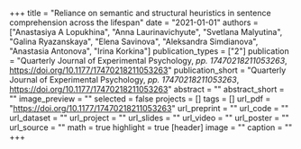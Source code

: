 +++
title = "Reliance on semantic and structural heuristics in sentence comprehension across the lifespan"
date = "2021-01-01"
authors = ["Anastasiya A Lopukhina", "Anna Laurinavichyute", "Svetlana Malyutina", "Galina Ryazanskaya", "Elena Savinova", "Aleksandra Simdianova", "Anastasia Antonova", "Irina Korkina"]
publication_types = ["2"]
publication = "Quarterly Journal of Experimental Psychology, _pp. 17470218211053263_, https://doi.org/10.1177/17470218211053263"
publication_short = "Quarterly Journal of Experimental Psychology, _pp. 17470218211053263_, https://doi.org/10.1177/17470218211053263"
abstract = ""
abstract_short = ""
image_preview = ""
selected = false
projects = []
tags = []
url_pdf = "https://doi.org/10.1177/17470218211053263"
url_preprint = ""
url_code = ""
url_dataset = ""
url_project = ""
url_slides = ""
url_video = ""
url_poster = ""
url_source = ""
math = true
highlight = true
[header]
image = ""
caption = ""
+++
